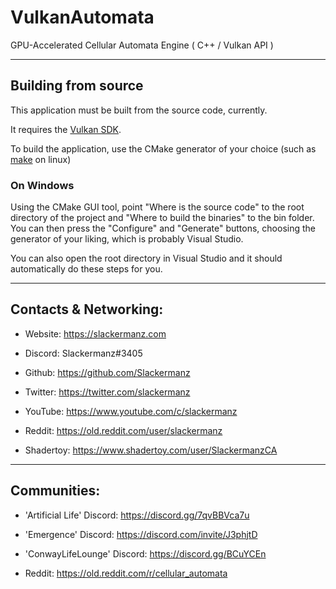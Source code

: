 # VulkanAutomata
GPU-Accelerated Cellular Automata Engine ( C++ / Vulkan API )

---

## Building from source

This application must be built from the source code, currently.

It requires the [Vulkan SDK](https://vulkan.lunarg.com/sdk/home).

To build the application, use the CMake generator of your choice (such as [make](https://www.gnu.org/software/make/) on linux)

### On Windows

Using the CMake GUI tool, point "Where is the source code" to the root directory of the project and "Where to build the binaries" to the bin folder.
You can then press the "Configure" and "Generate" buttons, choosing the generator of your liking, which is probably Visual Studio.

You can also open the root directory in Visual Studio and it should automatically do these steps for you.

---

## Contacts & Networking:

 - Website: https://slackermanz.com

 - Discord: Slackermanz#3405

 - Github: https://github.com/Slackermanz

 - Twitter: https://twitter.com/slackermanz

 - YouTube: https://www.youtube.com/c/slackermanz

 - Reddit: https://old.reddit.com/user/slackermanz

 - Shadertoy: https://www.shadertoy.com/user/SlackermanzCA

---

## Communities:

 - 'Artificial Life' Discord: https://discord.gg/7qvBBVca7u

 - 'Emergence' Discord: https://discord.com/invite/J3phjtD

 - 'ConwayLifeLounge' Discord: https://discord.gg/BCuYCEn

 - Reddit: https://old.reddit.com/r/cellular_automata


